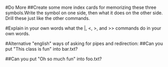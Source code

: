 #Do More
##Create some more index cards for memorizing these three symbols.Write the symbol on one side, then what it does on the other side. Drill these just like the other commands.



#Explain in your own words what the |, <, >, and >> commands do in your own words.


#Alternative "english" ways of asking for pipes and redirection:
##Can you put "This class is fun" into bar.txt?



##Can you put "Oh so much fun" into foo.txt?
